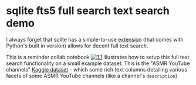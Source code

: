 # sqlite fts5 full search text search demo

I always forget that sqlite has a simple-to-use [extension](https://www.sqlite.org/fts5.html) (that comes with Python's built in version) allows for decent full text search.  

This is a reminder collab notebook [![1.1](https://colab.research.google.com/assets/colab-badge.svg)](https://colab.research.google.com/github/jermwatt/sqliteFST5demo/blob/master/sqlite_text_search_demo.ipynb#scrollTo=990354af) illustrates how to setup this full text search functionality on a small example dataset.  This is the "ASMR YouTube channels" [Kaggle dataset](https://www.kaggle.com/datasets/ulisesmontoyacanales/youtube-asmr-channels) - which some rich text columns detailing various facets of some ASMR YouTube channels (like a channel's `description`)
